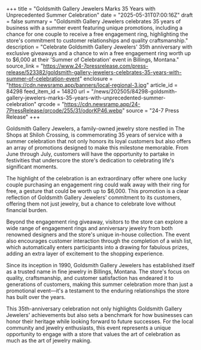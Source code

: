 +++
title = "Goldsmith Gallery Jewelers Marks 35 Years with Unprecedented Summer Celebration"
date = "2025-05-31T07:00:16Z"
draft = false
summary = "Goldsmith Gallery Jewelers celebrates 35 years of business with a summer event featuring unique promotions, including a chance for one couple to receive a free engagement ring, highlighting the store's commitment to customer relationships and quality craftsmanship."
description = "Celebrate Goldsmith Gallery Jewelers' 35th anniversary with exclusive giveaways and a chance to win a free engagement ring worth up to $6,000 at their 'Summer of Celebration' event in Billings, Montana."
source_link = "https://www.24-7pressrelease.com/press-release/523382/goldsmith-gallery-jewelers-celebrates-35-years-with-summer-of-celebration-event"
enclosure = "https://cdn.newsramp.app/banners/local-regional-3.jpg"
article_id = 84298
feed_item_id = 14820
url = "/news/202505/84298-goldsmith-gallery-jewelers-marks-35-years-with-unprecedented-summer-celebration"
qrcode = "https://cdn.newsramp.app/24-7PressRelease/qrcode/255/31/odorKP46.webp"
source = "24-7 Press Release"
+++

<p>Goldsmith Gallery Jewelers, a family-owned jewelry store nestled in The Shops at Shiloh Crossing, is commemorating 35 years of service with a summer celebration that not only honors its loyal customers but also offers an array of promotions designed to make this milestone memorable. From June through July, customers will have the opportunity to partake in festivities that underscore the store's dedication to celebrating life's significant moments.</p><p>The highlight of the celebration is an extraordinary offer where one lucky couple purchasing an engagement ring could walk away with their ring for free, a gesture that could be worth up to $6,000. This promotion is a clear reflection of Goldsmith Gallery Jewelers' commitment to its customers, offering them not just jewelry, but a chance to celebrate love without financial burden.</p><p>Beyond the engagement ring giveaway, visitors to the store can explore a wide range of engagement rings and anniversary jewelry from both renowned designers and the store's unique in-house collection. The event also encourages customer interaction through the completion of a wish list, which automatically enters participants into a drawing for fabulous prizes, adding an extra layer of excitement to the shopping experience.</p><p>Since its inception in 1990, Goldsmith Gallery Jewelers has established itself as a trusted name in fine jewelry in Billings, Montana. The store's focus on quality, craftsmanship, and customer satisfaction has endeared it to generations of customers, making this summer celebration more than just a promotional event—it's a testament to the enduring relationships the store has built over the years.</p><p>This 35th-anniversary celebration not only highlights Goldsmith Gallery Jewelers' achievements but also sets a benchmark for how businesses can honor their heritage while looking forward to future successes. For the local community and jewelry enthusiasts, this event represents a unique opportunity to engage with a store that values the art of celebration as much as the art of jewelry making.</p>